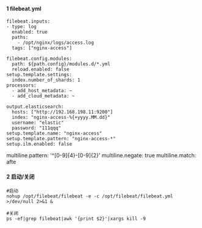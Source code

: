 



#### 1 filebeat.yml

```
filebeat.inputs:
- type: log
  enabled: true
  paths:
    - /opt/nginx/logs/access.log
  tags: ["nginx-access"]
  
filebeat.config.modules:
  path: ${path.config}/modules.d/*.yml
  reload.enabled: false
setup.template.settings:
  index.number_of_shards: 1
processors:
  - add_host_metadata: ~
  - add_cloud_metadata: ~

output.elasticsearch:
  hosts: ["http://192.168.198.11:9200"]
  index: "nginx-access-%{+yyyy.MM.dd}"
  username: "elastic"
  password: "111qqq"
setup.template.name: "nginx-access"
setup.template.pattern: "nginx-access-*"
setup.ilm.enabled: false
```



  multiline.pattern: '^[0-9]{4}-[0-9]{2}'
  multiline.negate: true
  multiline.match: afte





#### 2 启动/关闭

```shell
#启动
nohup /opt/filebeat/filebeat -e -c /opt/filebeat/filebeat.yml >/dev/null 2>&1 &
```

```shell
#关闭
ps -ef|grep filebeat|awk '{print $2}'|xargs kill -9
```









